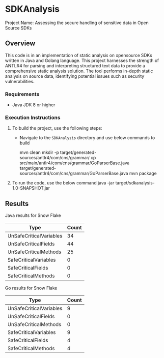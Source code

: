 # SDKAnalysis

Project Name: Assessing the secure handling of sensitive data in Open Source SDKs

## Overview

This code is in an implementation of static analysis on opensource SDKs written in Java and Golang
language. This project harnesses the strength of ANTLR4 for parsing and interpreting structured text
data to provide a comprehensive static analysis solution. The tool performs in-depth static
analysis on source data, identifying potential issues such as security vulnerabilities.

### Requirements
- Java JDK 8 or higher

### Execution Instructions

1. To build the project, use the following steps: 
    - Navigate to the `SDKAnalysis` directory and use below commands to build
        
        mvn clean
        mkdir -p  target/generated-sources/antlr4/com/cns/grammar/
        cp src/main/antlr4/com/cns/grammar/GoParserBase.java target/generated-sources/antlr4/com/cns/grammar/GoParserBase.java
        mvn package

2. To run the code, use the below command
        java -jar target/sdkanalysis-1.0-SNAPSHOT.jar <Path To SDK> <Language of SDK>

## Results

Java results for Snow Flake

| Type| Count |
|----------|----------|
UnSafeCriticalVariables| 34 |
UnSafeCriticalFields| 44 |
UnSafeCriticalMethods| 25 |
SafeCriticalVariables| 0 |
SafeCriticalFields| 0 |
SafeCriticalMethods| 0 |

Go results for Snow Flake

| Type| Count |
|----------|----------|
UnSafeCriticalVariables| 9 |
UnSafeCriticalFields| 0 |
UnSafeCriticalMethods| 0 |
SafeCriticalVariables| 9 |
SafeCriticalFields| 4 |
SafeCriticalMethods| 4 |

